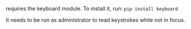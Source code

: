 requires the keyboard module. To install it, run:
```pip install keyboard```

It needs to be run as administrator to read keystrokes while not in focus.
